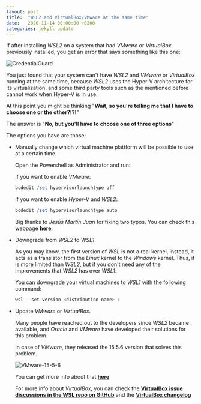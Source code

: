 ```yaml
---
layout: post
title:  "WSL2 and VirtualBox/VMware at the same time"
date:   2020-11-14 00:00:00 +0200
categories: jekyll update
---
```

If after installing *WSL2* on a system that had *VMware* or *VirtualBox* previously installed, you get an error that says something like this one:

![CredentialGuard](https://external-content.duckduckgo.com/iu/?u=https%3A%2F%2Fi.stack.imgur.com%2FKxtXR.png&f=1&nofb=1 "CredentialGuard")

You just found that your system can't have *WSL2* and *VMware* or *VirtualBox* running at the same time, because *WSL2* uses the Hyper-V architecture for its virtualization, and some third party tools such as the mentioned before cannot work when Hyper-V is in use. 

At this point you might be thinking "**Wait, so you're telling me that I have to choose one or the other?!?!**"

The answer is "**No, but you'll have to choose one of three options**"

The options you have are those:
* Manually change which virtual machine plattform will be possible to use at a certain time.

  Open the Powershell as Administrator and run:

  If you want to enable *VMware*:
  ``` powershell
  bcdedit /set hypervisorlaunchtype off
  ```

  If you want to enable *Hyper-V* and *WSL2*:
  ``` powershell
  bcdedit /set hypervisorlaunchtype auto
  ```

  Big thanks to *Jesús Martín Juan* for fixing two typos. You can check this webpage [**here**](https://jesusemejota.github.io).

* Downgrade from *WSL2* to *WSL1*.

  As you may know, the first version of *WSL* is not a real kernel, instead, it acts as a translator from the *Linux* kernel to the *Windows* kernel. Thus, it is more limited than *WSL2*, but if you don't need any of the improvements that *WSL2* has over *WSL1*.

  You can downgrade your virtual machines to *WSL1* with the following command:
  ``` powershell
  wsl --set-version <distribution-name> 1
  ```

* Update *VMware* or *VirtualBox*.

  Many people have reached out to the developers since *WSL2* became available, and *Oracle* and *VMware* have developed their solutions for this problem.

  In case of *VMware*, they released the 15.5.6 version that solves this problem.

  ![VMware-15-5-6](/blog/images/vmware-15-5-6.PNG "VMware-15-5-6")

  You can get more info about that [**here**](https://blogs.vmware.com/workstation/2020/01/vmware-workstation-tech-preview-20h1.html)

  For more info about *VirtualBox*, you can check the [**VirtualBox issue discussions in the WSL repo on GitHub**](https://github.com/MicrosoftDocs/WSL/issues?q=is%3Aissue+virtualbox+sort%3Acomments-desc) and the [**VirtualBox changelog**](https://www.virtualbox.org/wiki/Changelog-6.0)